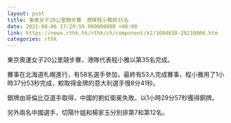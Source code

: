 ```yaml
---
layout: post
title: 東奧女子20公里競步賽　港隊程小雅排35名
date: 2021-08-06 17:29:59.000000000 +08:00
link: https://news.rthk.hk/rthk/ch/component/k2/1604658-20210806.htm
categories: rthk
---
```


東京奧運女子20公里競步賽，港隊代表程小雅以第35名完成。

賽事在北海道札幌進行，有58名選手參加，最終有53人完成賽事，程小雅用了1小時37分53秒完成，較取得金牌的意大利選手慢8分41秒。

銀牌由哥倫比亞選手取得，中國的劉虹衛冕失敗，以1小時29分57秒獲得銅牌。

另外兩名中國選手，切陽什姐和楊家玉分別排第7和第12名。
